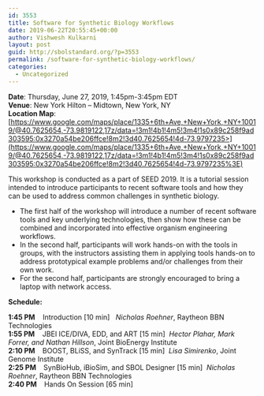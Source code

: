 ```yaml
---
id: 3553
title: Software for Synthetic Biology Workflows
date: 2019-06-22T20:55:45+00:00
author: Vishwesh Kulkarni
layout: post
guid: http://sbolstandard.org/?p=3553
permalink: /software-for-synthetic-biology-workflows/
categories:
  - Uncategorized
---
```

**Date**: Thursday, June 27, 2019, 1:45pm-3:45pm EDT  
**Venue**: New York Hilton &#8211; Midtown, New York, NY  
**Location Map**: [https://www.google.com/maps/place/1335+6th+Ave,+New+York,+NY+10019/@40.7625654,-73.9819122,17z/data=!3m1!4b1!4m5!3m4!1s0x89c258f9ad303595:0x3270a54be206ffce!8m2!3d40.7625654!4d-73.9797235>](https://www.google.com/maps/place/1335+6th+Ave,+New+York,+NY+10019/@40.7625654,-73.9819122,17z/data=!3m1!4b1!4m5!3m4!1s0x89c258f9ad303595:0x3270a54be206ffce!8m2!3d40.7625654!4d-73.9797235%3E)


This workshop is conducted as a part of SEED 2019. It is a tutorial session intended to introduce participants to recent software tools and how they can be used to address common challenges in synthetic biology. 

  * The first half of the workshop will introduce a number of recent software tools and key underlying technologies, then show how these can be combined and incorporated into effective organism engineering workflows. 
  * In the second half, participants will work hands-on with the tools in groups, with the instructors assisting them in applying tools hands-on to address prototypical example problems and/or challenges from their own work. 
  * For the second half, participants are strongly encouraged to bring a laptop with network access.

<p class="has-text-color has-vivid-red-color">
  <strong>Schedule:</strong>
</p>

<p class="has-small-font-size">
  <strong>1:45 PM</strong>    Introduction [10 min]   <em>Nicholas Roehner</em>, Raytheon BBN Technologies<br /><strong>1:55 PM</strong>    JBEI ICE/DIVA, EDD, and ART [15 min]  <em>Hector Plahar, Mark Forrer, and Nathan Hillson</em>, Joint BioEnergy Institute<br /><strong>2:10 PM </strong>   BOOST, BLiSS, and SynTrack [15 min]  <em>Lisa Simirenko</em>, Joint Genome Institute<br /><strong>2:25 PM </strong>   SynBioHub, iBioSim, and SBOL Designer [15 min]  <em>Nicholas Roehner</em>, Raytheon BBN Technologies<br /><strong>2:40 PM </strong>   Hands On Session [65 min]